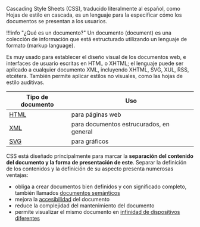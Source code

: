 Cascading Style Sheets (CSS), traducido literalmente al español, como Hojas de estilo en cascada, es un lenguaje para la especificar cómo los documentos se presentan a los usuarios.

!!!info "¿Qué es un documento?"
		Un documento (document) es una colección de información que está estructurado utilizando un lenguaje de formato (markup language).

Es muy usado para establecer el diseño visual de los documentos web, e interfaces de usuario escritas en HTML o XHTML; el lenguaje puede ser aplicado a cualquier documento XML, incluyendo XHTML, SVG, XUL, RSS, etcétera. También permite aplicar estilos no visuales, como las hojas de estilo auditivas. 

| Tipo de documento                                            | Uso                                      |
| ------------------------------------------------------------ | ---------------------------------------- |
| [HTML](https://developer.mozilla.org/es/docs/Web/HTML)       | para páginas web                         |
| [XML](https://developer.mozilla.org/es/docs/Introducci%C3%B3n_a_XML) | para documentos estrucurados, en general |
| [SVG](https://developer.mozilla.org/es/docs/Web/SVG)         | para gráficos                            |

CSS está diseñado principalmente para marcar la **separación del contenido del documento y la forma de presentación de este**. Separar la definición de los contenidos y la definición de su aspecto presenta numerosas ventajas:

* obliga a crear documentos bien definidos y con significado completo, también llamados [documentos semánticos](https://www.ecured.cu/Web_sem%C3%A1ntica)
* mejora la [accesibilidad](http://accesibilidadweb.dlsi.ua.es/) del documento
* reduce la complejidad del mantenimiento del documento
* permite visualizar el mismo documento en [infinidad de dispositivos diferentes](https://developers.google.com/search/mobile-sites/mobile-seo/responsive-design?hl=es)






